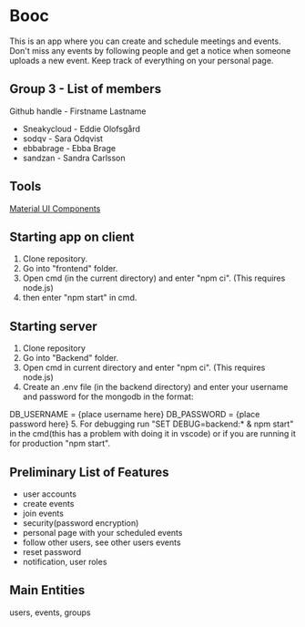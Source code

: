 # Booc
This is an app where you can create and schedule meetings and events. Don't miss any events by following people and get a notice when someone uploads a new event. Keep track of everything on your personal page.


Group 3 - List of members
---------
Github handle - Firstname Lastname

* Sneakycloud - Eddie Olofsgård
* sodqv - Sara Odqvist
* ebbabrage - Ebba Brage
* sandzan - Sandra Carlsson



Tools
----------
[Material UI Components](https://mui.com/material-ui/all-components)


Starting app on client
---------
1. Clone repository.
2. Go into "frontend" folder.
3. Open cmd (in the current directory) and enter "npm ci". (This requires node.js)
4. then enter "npm start" in cmd.

Starting server
---------
1. Clone repository
2. Go into "Backend" folder.
3. Open cmd in current directory and enter "npm ci". (This requires node.js)
4. Create an .env file (in the backend directory) and enter your username and password for the mongodb in the format:

DB_USERNAME = {place username here}
DB_PASSWORD = {place password here}
5. For debugging run "SET DEBUG=backend:* & npm start" in the cmd(this has a problem with doing it in vscode) or if you are running it for production "npm start".

Preliminary List of Features
----------
- user accounts
- create events
- join events
- security(password encryption)
- personal page with your scheduled events
- follow other users, see other users events
- reset password
- notification, user roles

Main Entities
----------
users, events, groups

